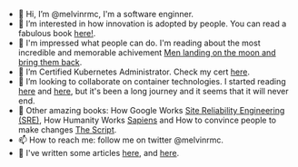 - 👋 Hi, I’m @melvinrmc, I'm a software enginner.
- 👀 I’m interested in how innovation is adopted by people. You can read a fabulous book [here!](https://a.co/d/94y6L5x).
- 🚀 I'm impressed what people can do. I'm reading about the most incredible and memorable achivement [Men landing on the moon and bring them back](https://www.nasa.gov/wp-content/uploads/2023/03/sp-4102.pdf).
- 🌱 I’m Certified Kubernetes Administrator. Check my cert [here](https://www.credly.com/badges/e709d27e-8ee1-4b57-933e-38287a14c94f/linked_in?t=rd6f1e).
- 💞️ I’m looking to collaborate on container technologies. I started reading [here](https://opensource.com/article/19/10/namespaces-and-containers-linux) and [here](https://josephmuia.ca/2018-05-16-net-namespaces-veth-nat/), but it's been a long journey and it seems that it will never end.
- 📗 Other amazing books: How Google Works [Site Reliability Engineering (SRE)](https://sre.google/books/), How Humanity Works [Sapiens](https://a.co/d/ar0zFZd) and How to convince people to make changes [The Script](https://a.co/d/fae2wQf).
- 📫 How to reach me: follow me on twitter @melvinrmc.
- 📃 I've written some articles [here](), and [here]().
<!---
melvinrmc/melvinrmc is a ✨ special ✨ repository because its `README.md` (this file) appears on your GitHub profile.
You can click the Preview link to take a look at your changes.
--->
